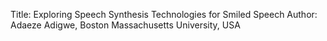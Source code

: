 Title: Exploring Speech Synthesis Technologies for Smiled Speech
Author: Adaeze Adigwe, Boston Massachusetts University, USA
